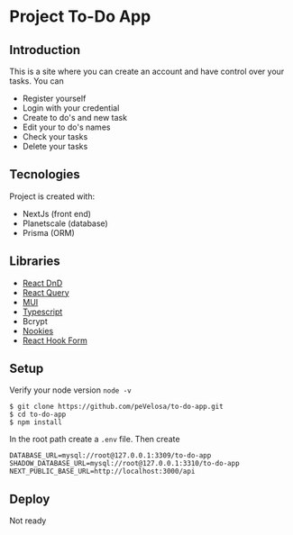 # Project To-Do App

## Introduction

This is a site where you can create an account and have control over your tasks. You can
- Register yourself
- Login with your credential
- Create to do's and new task
- Edit your to do's names
- Check your tasks
- Delete your tasks


## Tecnologies

Project is created with:

- NextJs (front end)
- Planetscale (database)
- Prisma (ORM)

## Libraries

- [React DnD](https://react-dnd.github.io/react-dnd/about)
- [React Query](https://tanstack.com/query/latest/docs/react/overview)
- [MUI](https://mui.com/)
- [Typescript](https://www.typescriptlang.org/)
- Bcrypt
- [Nookies](https://web.mobills.com.br/dashboard?utm_source=home_site&utm_content=iniciar_sessao)
- [React Hook Form](https://react-hook-form.com/)


## Setup

Verify your node version `node -v`

```
$ git clone https://github.com/peVelosa/to-do-app.git
$ cd to-do-app
$ npm install
```
In the root path create a `.env` file. Then create
```
DATABASE_URL=mysql://root@127.0.0.1:3309/to-do-app
SHADOW_DATABASE_URL=mysql://root@127.0.0.1:3310/to-do-app
NEXT_PUBLIC_BASE_URL=http://localhost:3000/api
```


## Deploy
Not ready
